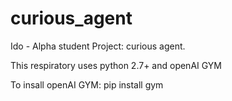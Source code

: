# curious_agent
Ido - Alpha student
Project: curious agent.

This respiratory uses python 2.7+ and openAI GYM

To insall openAI GYM: pip install gym
